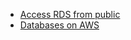 - [Access RDS from public](https://aws.amazon.com/ko/premiumsupport/knowledge-center/rds-connectivity-instance-subnet-vpc/)
- [Databases on AWS](https://aws.amazon.com/ko/products/databases/)